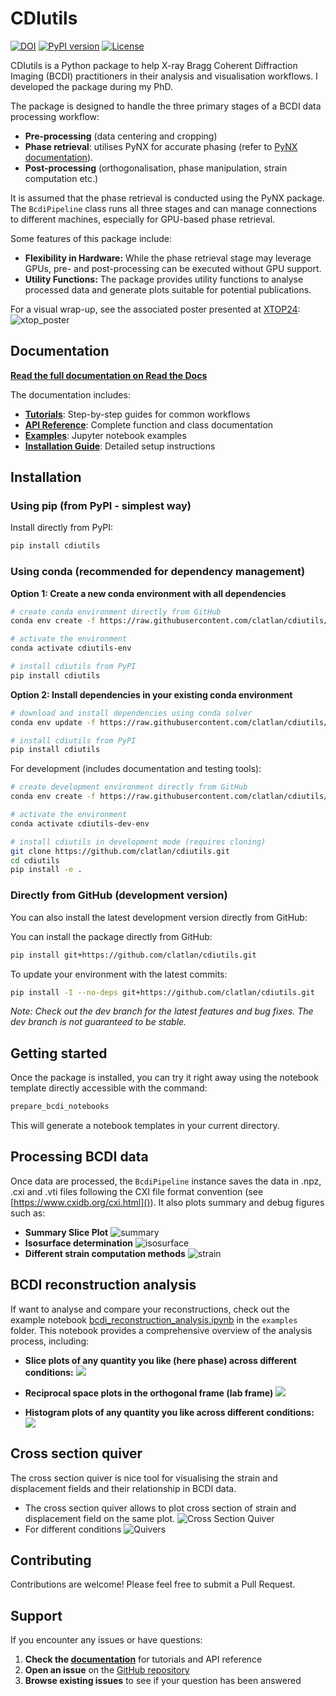 # CDIutils

[![DOI](https://zenodo.org/badge/360442527.svg)](https://zenodo.org/badge/latestdoi/360442527)
[![PyPI version](https://badge.fury.io/py/cdiutils.svg)](https://badge.fury.io/py/cdiutils)
[![License](https://img.shields.io/github/license/clatlan/cdiutils)](https://github.com/clatlan/cdiutils/blob/main/LICENSE)

CDIutils is a Python package to help X-ray Bragg Coherent Diffraction Imaging (BCDI) practitioners in their analysis and visualisation workflows. I developed the package during my PhD.

The package is designed to handle the three primary stages of a BCDI data processing workflow:

* **Pre-processing** (data centering and cropping)
* **Phase retrieval**: utilises  PyNX for accurate phasing (refer to [PyNX documentation](https://pynx.esrf.fr/en/latest/)).
* **Post-processing** (orthogonalisation, phase manipulation, strain computation etc.)

It is assumed that the phase retrieval is conducted using the PyNX package. The `BcdiPipeline` class runs all three stages and can manage connections to different machines, especially for GPU-based phase retrieval.

Some features of this package include:

* **Flexibility in Hardware:** While the phase retrieval stage may leverage GPUs, pre- and post-processing can be executed without GPU support.
* **Utility Functions:** The package provides utility functions to analyse processed data and generate plots suitable for potential publications.

For a visual wrap-up, see the associated poster presented at [XTOP24](https://xtop2024.sciencesconf.org/):
![xtop_poster](https://github.com/clatlan/cdiutils/blob/master/images/XTOP_24_cdiutils_poster_200_dpi.png)

## Documentation

**[Read the full documentation on Read the Docs](https://cdiutils.readthedocs.io/)**

The documentation includes:
- **[Tutorials](https://cdiutils.readthedocs.io/en/latest/tutorials/)**: Step-by-step guides for common workflows
- **[API Reference](https://cdiutils.readthedocs.io/en/latest/api.html)**: Complete function and class documentation
- **[Examples](https://cdiutils.readthedocs.io/en/latest/examples/)**: Jupyter notebook examples
- **[Installation Guide](https://cdiutils.readthedocs.io/en/latest/installation.html)**: Detailed setup instructions

## Installation

### Using pip (from PyPI - simplest way)

Install directly from PyPI:

```bash
pip install cdiutils
```

### Using conda (recommended for dependency management)

**Option 1: Create a new conda environment with all dependencies**

```bash
# create conda environment directly from GitHub
conda env create -f https://raw.githubusercontent.com/clatlan/cdiutils/master/environment.yml

# activate the environment
conda activate cdiutils-env

# install cdiutils from PyPI
pip install cdiutils
```

**Option 2: Install dependencies in your existing conda environment**

```bash
# download and install dependencies using conda solver
conda env update -f https://raw.githubusercontent.com/clatlan/cdiutils/master/environment.yml

# install cdiutils from PyPI
pip install cdiutils
```

For development (includes documentation and testing tools):

```bash
# create development environment directly from GitHub
conda env create -f https://raw.githubusercontent.com/clatlan/cdiutils/master/environment-dev.yml

# activate the environment
conda activate cdiutils-dev-env

# install cdiutils in development mode (requires cloning)
git clone https://github.com/clatlan/cdiutils.git
cd cdiutils
pip install -e .
```

### Directly from GitHub (development version)

You can also install the latest development version directly from GitHub:

You can install the package directly from GitHub:

```bash
pip install git+https://github.com/clatlan/cdiutils.git
```

To update your environment with the latest commits:

```bash
pip install -I --no-deps git+https://github.com/clatlan/cdiutils.git
```

_Note: Check out the dev branch for the latest features and bug fixes. The dev branch is not guaranteed to be stable._


## Getting started


Once the package is installed, you can try it right away using the notebook template directly accessible with the command:

```bash
prepare_bcdi_notebooks
```

This will generate a notebook templates in your current directory.

## Processing BCDI data

Once data are processed, the `BcdiPipeline` instance saves the data in .npz, .cxi and .vti files following the CXI file format convention (see [https://www.cxidb.org/cxi.html]()). It also plots summary and debug figures such as:

* **Summary Slice Plot**
  ![summary](https://github.com/clatlan/cdiutils/blob/master/images/cdiutils_S311_summary_slice_plot.png)
* **Isosurface determination**
  ![isosurface](https://github.com/clatlan/cdiutils/blob/master/images/cdiutils_S311_amplitude_distribution_plot.png)
* **Different strain computation methods**
  ![strain](https://github.com/clatlan/cdiutils/blob/master/images/cdiutils_S311_different_strain_methods.png)

## BCDI reconstruction analysis
If want to analyse and compare your reconstructions, check out the example notebook [bcdi_reconstruction_analysis.ipynb](https://github.com/clatlan/cdiutils/blob/master/examples/bcdi_reconstruction_analysis.ipynb) in the `examples` folder. This notebook provides a comprehensive overview of the analysis process, including:
* **Slice plots of any quantity you like (here phase) across different conditions:**
  ![](https://github.com/clatlan/cdiutils/blob/master/images/multi_slice_plots_phase.png)


* **Reciprocal space plots in the orthogonal frame (lab frame)**
  ![](https://github.com/clatlan/cdiutils/blob/master/images/reciprocal_space_q_lab.png)

* **Histogram plots of any quantity you like across different conditions:**
  ![](https://github.com/clatlan/cdiutils/blob/master/images/strain_histograms.png)


## Cross section quiver
The cross section quiver is nice tool for visualising the strain and displacement fields and their relationship in BCDI data. 

* The cross section quiver allows to plot cross section of strain and displacement field on the same plot.
  ![Cross Section Quiver](https://github.com/clatlan/cdiutils/blob/master/images/cross_section_quiver.png)
* For different conditions
  ![Quivers](https://github.com/clatlan/cdiutils/blob/master/images/multi_cross_sections.png)

## Contributing

Contributions are welcome! Please feel free to submit a Pull Request.

## Support

If you encounter any issues or have questions:

1. **Check the [documentation](https://cdiutils.readthedocs.io/)** for tutorials and API reference
2. **Open an issue** on the [GitHub repository](https://github.com/clatlan/cdiutils/issues)
3. **Browse existing issues** to see if your question has been answered

